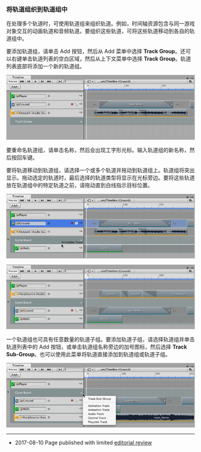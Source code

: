 ### 将轨道组织到轨道组中

在处理多个轨道时，可使用轨道组来组织轨道。例如，时间轴资源包含与同一游戏对象交互的动画轨道和音频轨道。要组织这些轨道，可将这些轨道移动到各自的轨道组中。

要添加轨道组，请单击 Add 按钮，然后从 Add 菜单中选择 __Track Group__。还可以右键单击轨道列表的空白区域，然后从上下文菜单中选择 __Track Group__。轨道列表底部将添加一个新的轨道组。

![添加了轨道组的 Timeline Editor 窗口](../uploads/Main/timeline_track_group_add.png)

要重命名轨道组，请单击名称，然后会出现工字形光标。输入轨道组的新名称，然后按回车键。

要将轨道移动到轨道组，请选择一个或多个轨道并拖动到轨道组上。轨道组将突出显示。拖动选定的轨道时，最后选择的轨道类型将显示在光标旁边。要将这些轨道放在轨道组中的特定轨道之前，请拖动直到白线指示目标位置。

![当白色插入线出现在轨道组中时，松开鼠标按钮](../uploads/Main/timeline_move_track_before.png)

![选定的轨道将移动到插入线的位置](../uploads/Main/timelline_move_track_after.png)

一个轨道组也可具有任意数量的轨道子组。要添加轨道子组，请选择轨道组并单击轨道列表中的 Add 按钮，或单击轨道组名称旁边的加号图标，然后选择 __Track Sub-Group__。也可以使用此菜单将轨道直接添加到轨道组或轨道子组。

![单击加号图标可将轨道和子组添加到轨道组](../uploads/Main/timeline_track_group_plus.png)

---
* <span class="page-edit">2017-08-10  Page published with limited [editorial review](DocumentationEditorialReview.html)
</span>
